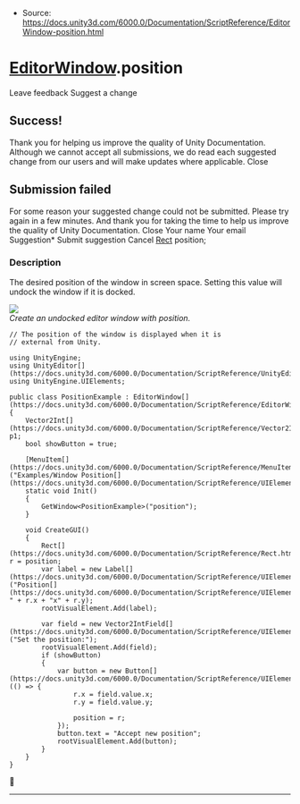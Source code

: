 * Source: https://docs.unity3d.com/6000.0/Documentation/ScriptReference/EditorWindow-position.html

#  [EditorWindow](https://docs.unity3d.com/6000.0/Documentation/ScriptReference/EditorWindow.html).position
Leave feedback
Suggest a change
## Success!
Thank you for helping us improve the quality of Unity Documentation. Although we cannot accept all submissions, we do read each suggested change from our users and will make updates where applicable.
Close
## Submission failed
For some reason your suggested change could not be submitted. Please <a>try again</a> in a few minutes. And thank you for taking the time to help us improve the quality of Unity Documentation.
Close
Your name Your email Suggestion* Submit suggestion
Cancel
[Rect](https://docs.unity3d.com/6000.0/Documentation/ScriptReference/Rect.html) position; 
### Description
The desired position of the window in screen space.
Setting this value will undock the window if it is docked.  
  
![](https://docs.unity3d.com/6000.0/Documentation/StaticFiles/ScriptRefImages/EditorWindowPosition.png)  
_Create an undocked editor window with position._
```
// The position of the window is displayed when it is
// external from Unity.

using UnityEngine;
using UnityEditor[](https://docs.unity3d.com/6000.0/Documentation/ScriptReference/UnityEditor.html);
using UnityEngine.UIElements;

public class PositionExample : EditorWindow[](https://docs.unity3d.com/6000.0/Documentation/ScriptReference/EditorWindow.html)
{
    Vector2Int[](https://docs.unity3d.com/6000.0/Documentation/ScriptReference/Vector2Int.html) p1;
    bool showButton = true;

    [MenuItem[](https://docs.unity3d.com/6000.0/Documentation/ScriptReference/MenuItem.html)("Examples/Window Position[](https://docs.unity3d.com/6000.0/Documentation/ScriptReference/UIElements.Position.html)")]
    static void Init()
    {
        GetWindow<PositionExample>("position");
    }

    void CreateGUI()
    {
        Rect[](https://docs.unity3d.com/6000.0/Documentation/ScriptReference/Rect.html) r = position;
        var label = new Label[](https://docs.unity3d.com/6000.0/Documentation/ScriptReference/UIElements.Label.html)("Position[](https://docs.unity3d.com/6000.0/Documentation/ScriptReference/UIElements.Position.html): " + r.x + "x" + r.y);
        rootVisualElement.Add(label);
        
        var field = new Vector2IntField[](https://docs.unity3d.com/6000.0/Documentation/ScriptReference/UIElements.Vector2IntField.html)("Set the position:");
        rootVisualElement.Add(field);
        if (showButton)
        {
            var button = new Button[](https://docs.unity3d.com/6000.0/Documentation/ScriptReference/UIElements.Button.html)(() => {
                r.x = field.value.x;
                r.y = field.value.y;

                position = r;
            });
            button.text = "Accept new position";
            rootVisualElement.Add(button);
        }
    }
}

```

* * *
